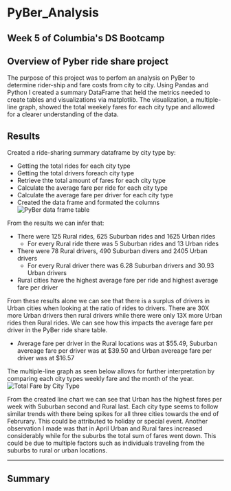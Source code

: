 # PyBer_Analysis

Week 5 of Columbia's DS Bootcamp
---
## Overview of Pyber ride share project
The purpose of this project was to perfom an analysis on PyBer to determine rider-ship and fare costs from city to city. Using Pandas and Python I created a summary DataFrame that held the metrics needed to create tables and visualizations via matplotlib. The visualization, a multiple-line graph, showed the total weekely fares for each city type and allowed for a clearer understanding of the data. 

## Results
Created a ride-sharing summary dataframe by city type by:
* Getting the total rides for each city type
* Getting the total drivers foreach city type
* Retrieve thte total amount of fares for each city type
* Calculate the average fare per ride for each city type
* Calculate the average fare per driver for each city type
* Created the data frame and formated the columns  
![PyBer data frame table](https://user-images.githubusercontent.com/48603147/143360311-40e98c09-5a69-4982-8f4c-1d098bb8bd00.png)

From the results we can infer that:
* There were 125 Rural rides, 625 Suburban rides and 1625 Urban rides
  * For every Rural ride there was 5 Suburban rides and 13 Urban rides
* There were 78 Rural drivers, 490 Suburban divers and 2405 Urban drivers
  * For every Rural driver there was 6.28 Suburban drivers and 30.93 Urban drivers  
* Rural cities have the highest average fare per ride and highest average fare per driver  

From these results alone we can see that there is a surplus of drivers in Urban cities when looking at the ratio of rides to drivers. There are 30X more Urban drivers then rural drivers while there were only 13X more Urban rides then Rural rides. We can see how this impacts the average fare per driver in the PyBer ride share table.
* Average fare per driver in the Rural locations was at $55.49, Suburban avereage fare per driver was at $39.50 and Urban avereage fare per driver was at $16.57

The multiple-line graph as seen below allows for further interpretation by comparing each city types weekly fare and the month of the year.   
![Total Fare by City Type](https://user-images.githubusercontent.com/48603147/143372853-3a6e50c6-233c-4051-85f6-624bb73e46b3.png)

From the created line chart we can see that Urban has the highest fares per week with Suburban second and Rural last. Each city type seems to follow similar trends with there being spikes for all three cities towards the end of Februrary. This could be attributed to holiday or special event. Another observation I made was that in April Urban and Rural fares increased considerably while for the suburbs the total sum of fares went down. This could be due to multiple factors such as individuals traveling from the suburbs to rural or urban locations.

---
## Summary
